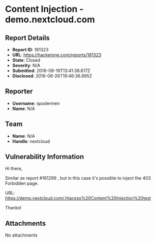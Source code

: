 # Content Injection - demo.nextcloud.com

## Report Details
- **Report ID**: 161323
- **URL**: https://hackerone.com/reports/161323
- **State**: Closed
- **Severity**: N/A
- **Submitted**: 2016-08-19T13:41:38.617Z
- **Disclosed**: 2016-08-26T19:46:36.895Z

## Reporter
- **Username**: spodermen
- **Name**: N/A

## Team
- **Name**: N/A
- **Handle**: nextcloud

## Vulnerability Information
Hi there,

Similar as report #161299 , but in this case it's possible to inject the 403 Forbidden page.

URL: https://demo.nextcloud.com/.htacess%20Content%20Injection%20test

Thanks!

## Attachments
No attachments
